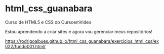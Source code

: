 # html_css_guanabara
 Curso de HTML5 e CSS do CursoemVideo

 Estou aprendendo a criar sites e agora vou gerenciar meus repositórios!
 
 https://rodrigoalbues.github.io/html_css_guanabara/exercicios_html_css/ex022/fundo001.html/
